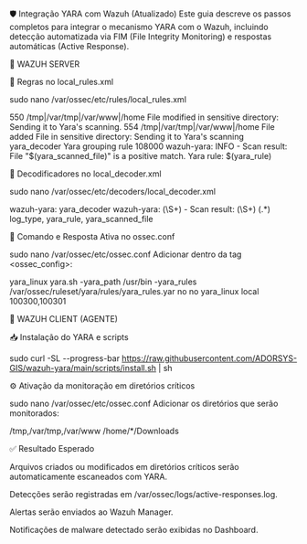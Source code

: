 🛡️ Integração YARA com Wazuh (Atualizado)
Este guia descreve os passos completos para integrar o mecanismo YARA com o Wazuh, incluindo detecção automatizada via FIM (File Integrity Monitoring) e respostas automáticas (Active Response).

📍 WAZUH SERVER


🔧 Regras no local_rules.xml

sudo nano /var/ossec/etc/rules/local_rules.xml

<group name="syscheck">
  <rule id="100300" level="1">
    <if_sid>550</if_sid>
    <field name="file">/tmp|/var/tmp|/var/www|/home</field>
    <description>File modified in sensitive directory: Sending it to Yara's scanning.</description>
  </rule>
  <rule id="100301" level="1">
    <if_sid>554</if_sid>
    <field name="file">/tmp|/var/tmp|/var/www|/home</field>
    <description>File added File in sensitive directory: Sending it to Yara's scanning</description>
  </rule>
</group>

<group name="yara">
  <rule id="108000" level="0">
    <decoded_as>yara_decoder</decoded_as>
    <description>Yara grouping rule</description>
  </rule>
  <rule id="108001" level="12">
    <if_sid>108000</if_sid>
    <match>wazuh-yara: INFO - Scan result: </match>
    <description>File "$(yara_scanned_file)" is a positive match. Yara rule: $(yara_rule)</description>
  </rule>
</group>


🔧 Decodificadores no local_decoder.xml

sudo nano /var/ossec/etc/decoders/local_decoder.xml

<decoder name="yara_decoder">
  <prematch>wazuh-yara:</prematch>
</decoder>

<decoder name="yara_decoder1">
  <parent>yara_decoder</parent>
  <regex>wazuh-yara: (\S+) - Scan result: (\S+) (.*)</regex>
  <order>log_type, yara_rule, yara_scanned_file</order>
</decoder>


🔧 Comando e Resposta Ativa no ossec.conf

sudo nano /var/ossec/etc/ossec.conf
Adicionar dentro da tag <ossec_config>:

<command>
  <name>yara_linux</name>
  <executable>yara.sh</executable>
  <extra_args>-yara_path /usr/bin -yara_rules /var/ossec/ruleset/yara/rules/yara_rules.yar</extra_args>
  <timeout_allowed>no</timeout_allowed>
</command>

<active-response>
  <disabled>no</disabled>
  <command>yara_linux</command>
  <location>local</location>
  <rules_id>100300,100301</rules_id>
</active-response>


📍 WAZUH CLIENT (AGENTE)


📥 Instalação do YARA e scripts

sudo curl -SL --progress-bar https://raw.githubusercontent.com/ADORSYS-GIS/wazuh-yara/main/scripts/install.sh | sh


⚙️ Ativação da monitoração em diretórios críticos

sudo nano /var/ossec/etc/ossec.conf
Adicionar os diretórios que serão monitorados:


<directories realtime="yes">/tmp,/var/tmp,/var/www</directories>
<directories check_all="yes" realtime="yes">/home/*/Downloads</directories>


✅ Resultado Esperado


Arquivos criados ou modificados em diretórios críticos serão automaticamente escaneados com YARA.

Detecções serão registradas em /var/ossec/logs/active-responses.log.

Alertas serão enviados ao Wazuh Manager.

Notificações de malware detectado serão exibidas no Dashboard.